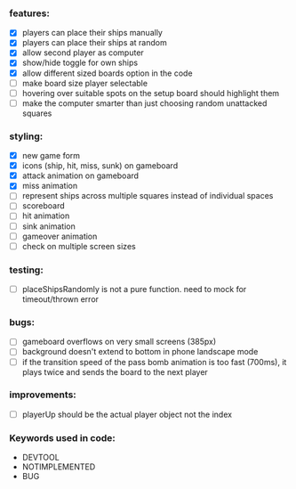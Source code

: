 ### features:
- [x] players can place their ships manually
- [x] players can place their ships at random
- [x] allow second player as computer
- [x] show/hide toggle for own ships
- [x] allow different sized boards option in the code
- [ ] make board size player selectable
- [ ] hovering over suitable spots on the setup board should highlight them
- [ ] make the computer smarter than just choosing random unattacked squares

### styling:
- [x] new game form
- [x] icons (ship, hit, miss, sunk) on gameboard
- [x] attack animation on gameboard
- [x] miss animation
- [ ] represent ships across multiple squares instead of individual spaces
- [ ] scoreboard
- [ ] hit animation
- [ ] sink animation
- [ ] gameover animation
- [ ] check on multiple screen sizes

### testing:
- [ ] placeShipsRandomly is not a pure function. need to mock for timeout/thrown error

### bugs:
- [ ] gameboard overflows on very small screens (385px)
- [ ] background doesn't extend to bottom in phone landscape mode
- [ ] if the transition speed of the pass bomb animation is too fast (700ms), it plays twice and sends the board to the next player

### improvements:
- [ ] playerUp should be the actual player object not the index

### Keywords used in code:
- DEVTOOL
- NOTIMPLEMENTED
- BUG